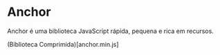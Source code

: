 # Anchor
Anchor é uma biblioteca JavaScript rápida, pequena e rica em recursos.
   
(Biblioteca Comprimida)[anchor.min.js]
